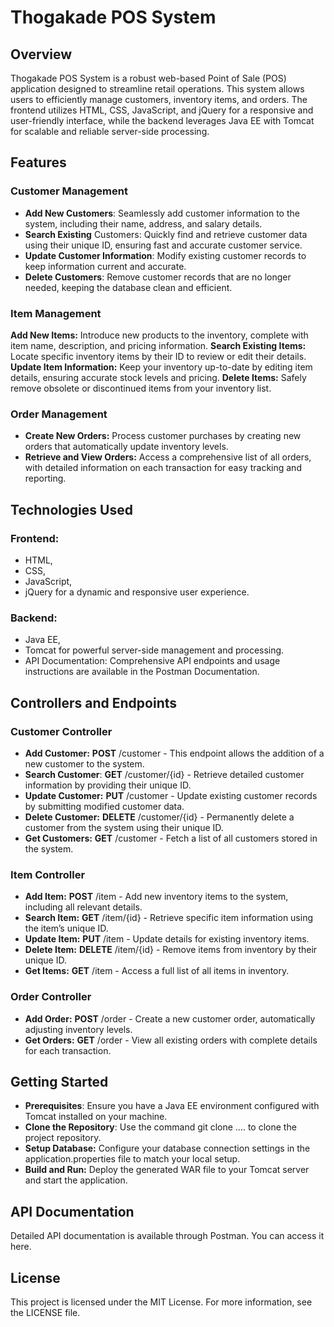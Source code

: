 # **Thogakade POS System**


## **Overview**

Thogakade POS System is a robust web-based Point of Sale (POS) application designed to streamline retail operations. This system allows users to efficiently manage customers, inventory items, and orders. The frontend utilizes HTML, CSS, JavaScript, and jQuery for a responsive and user-friendly interface, while the backend leverages Java EE with Tomcat for scalable and reliable server-side processing.

## **Features**

### **Customer Management**

* **Add New Customers**: Seamlessly add customer information to the system, including their name, address, and salary details.
* **Search Existing** Customers: Quickly find and retrieve customer data using their unique ID, ensuring fast and accurate customer service.
* **Update Customer Information**: Modify existing customer records to keep information current and accurate.
* **Delete Customers**: Remove customer records that are no longer needed, keeping the database clean and efficient.


### **Item Management**

**Add New Items:** Introduce new products to the inventory, complete with item name, description, and pricing information.
**Search Existing Items:** Locate specific inventory items by their ID to review or edit their details.
**Update Item Information:** Keep your inventory up-to-date by editing item details, ensuring accurate stock levels and pricing.
**Delete Items:** Safely remove obsolete or discontinued items from your inventory list.

### **Order Management**

* **Create New Orders:** Process customer purchases by creating new orders that automatically update inventory levels.
* **Retrieve and View Orders:** Access a comprehensive list of all orders, with detailed information on each transaction for easy tracking and reporting.


## **Technologies Used**

### Frontend: 
* HTML, 
* CSS, 
* JavaScript, 
* jQuery for a dynamic and responsive user experience.

### Backend: 
* Java EE,
* Tomcat for powerful server-side management and processing.
* API Documentation: Comprehensive API endpoints and usage instructions are available in the Postman Documentation.


## **Controllers and Endpoints**


### **Customer Controller**

* **Add Customer:** **POST** /customer - This endpoint allows the addition of a new customer to the system.
* **Search Customer**: **GET** /customer/{id} - Retrieve detailed customer information by providing their unique ID.
* **Update Customer:** **PUT** /customer - Update existing customer records by submitting modified customer data.
* **Delete Customer:** **DELETE** /customer/{id} - Permanently delete a customer from the system using their unique ID.
* **Get Customers:** **GET** /customer - Fetch a list of all customers stored in the system.

### **Item Controller**

* **Add Item:** **POST** /item - Add new inventory items to the system, including all relevant details.
* **Search Item:** **GET** /item/{id} - Retrieve specific item information using the item’s unique ID.
* **Update Item:** **PUT** /item - Update details for existing inventory items.
* **Delete Item:** **DELETE** /item/{id} - Remove items from inventory by their unique ID.
* **Get Items:** **GET** /item - Access a full list of all items in inventory.

### **Order Controller**

* **Add Order:** **POST** /order - Create a new customer order, automatically adjusting inventory levels.
* **Get Orders:** **GET** /order - View all existing orders with complete details for each transaction.

## Getting Started

* **Prerequisites**: Ensure you have a Java EE environment configured with Tomcat installed on your machine.
* **Clone the Repository**: Use the command git clone .... to clone the project repository.
* **Setup Database:** Configure your database connection settings in the application.properties file to match your local setup.
* **Build and Run:** Deploy the generated WAR file to your Tomcat server and start the application.

## API Documentation

Detailed API documentation is available through Postman. You can access it here.



## License
This project is licensed under the MIT License. For more information, see the LICENSE file.